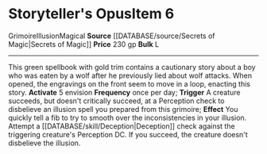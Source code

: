 ﻿---
bulk: L
id: '995'
item_category: Grimoires
level: '6'
name: Storyteller's Opus
price: 230 gp
rarity: Common
school: Illusion
source: '[[DATABASE/source/Secrets of Magic|Secrets of Magic]]'
subcategory: grimoire
trait:
- '[[DATABASE/trait/Grimoire|Grimoire]]'
- '[[DATABASE/trait/Illusion|Illusion]]'
- '[[DATABASE/trait/Magical|Magical]]'
type: Item

---
# Storyteller's Opus<span class="item-type">Item 6</span>

<span class="item-trait">Grimoire</span><span class="item-trait">Illusion</span><span class="item-trait">Magical</span>
**Source** [[DATABASE/source/Secrets of Magic|Secrets of Magic]] 
**Price** 230 gp
**Bulk** L

---
This green spellbook with gold trim contains a cautionary story about a boy who was eaten by a wolf after he previously lied about wolf attacks. When opened, the engravings on the front seem to move in a loop, enacting this story.
**Activate** <span class="action-icon">5</span> envision **Frequency** once per day; **Trigger** A creature succeeds, but doesn't critically succeed, at a Perception check to disbelieve an illusion spell you prepared from this grimoire; **Effect** You quickly tell a fib to try to smooth over the inconsistencies in your illusion. Attempt a [[DATABASE/skill/Deception|Deception]] check against the triggering creature's Perception DC. If you succeed, the creature doesn't disbelieve the illusion.